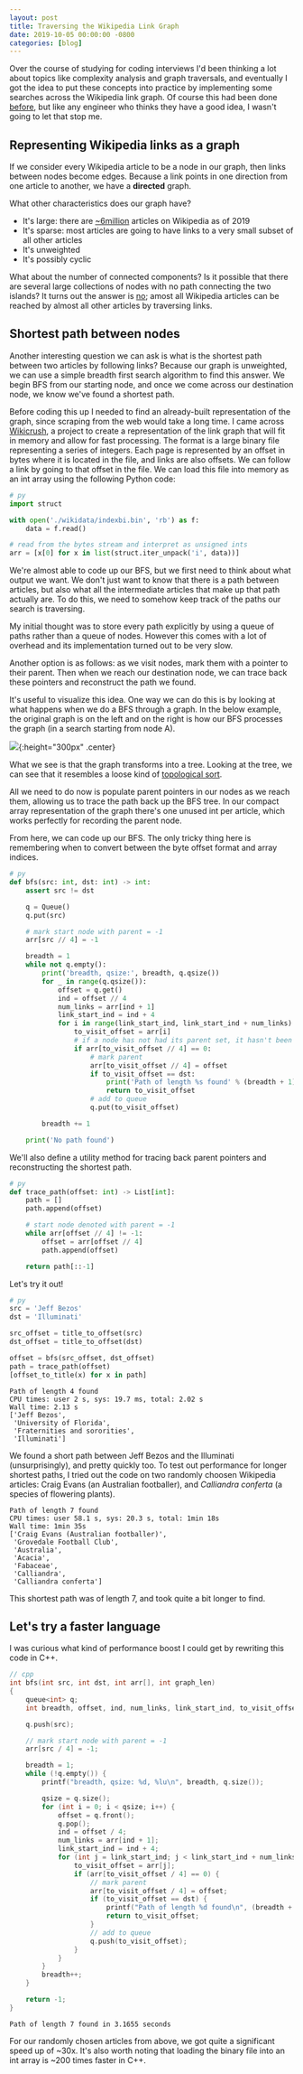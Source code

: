 ```yaml
---
layout: post
title: Traversing the Wikipedia Link Graph
date: 2019-10-05 00:00:00 -0800
categories: [blog]
---
```


Over the course of studying for coding interviews I'd been thinking a lot about topics like complexity analysis and graph traversals, and eventually I got the idea to put these concepts into practice by implementing some searches across the Wikipedia link graph. Of course this had been done [before][rate-with-science], but like any engineer who thinks they have a good idea, I wasn't going to let that stop me.
 <!--excerpt-->

## Representing Wikipedia links as a graph

If we consider every Wikipedia article to be a node in our graph, then links between nodes become edges. Because a link points in one direction from one article to another, we have a **directed** graph.

What other characteristics does our graph have?
* It's large: there are [~6million][wikicount] articles on Wikipedia as of 2019
* It's sparse: most articles are going to have links to a very small subset of all other articles
* It's unweighted
* It's possibly cyclic

What about the number of connected components? Is it possible that there are several large collections of nodes with no path connecting the two islands? It turns out the answer is [no][six-degrees]; amost all Wikipedia articles can be reached by almost all other articles by traversing links.

## Shortest path between nodes

Another interesting question we can ask is what is the shortest path between two articles by following links? Because our graph is unweighted, we can use a simple breadth first search algorithm to find this answer. We begin BFS from our starting node, and once we come across our destination node, we know we've found a shortest path.

Before coding this up I needed to find an already-built representation of the graph, since scraping from the web would take a long time. I came across [Wikicrush][wikicrush], a project to create a representation of the link graph that will fit in memory and allow for fast processing. The format is a large binary file representing a series of integers. Each page is represented by an offset in bytes where it is located in the file, and links are also offsets. We can follow a link by going to that offset in the file. We can load this file into memory as an int array using the following Python code:

```python
# py
import struct

with open('./wikidata/indexbi.bin', 'rb') as f:
    data = f.read()

# read from the bytes stream and interpret as unsigned ints
arr = [x[0] for x in list(struct.iter_unpack('i', data))]
```

We're almost able to code up our BFS, but we first need to think about what output we want. We don't just want to know that there is a path between articles, but also what all the intermediate articles that make up that path actually are. To do this, we need to somehow keep track of the paths our search is traversing.

My initial thought was to store every path explicitly by using a queue of paths rather than a queue of nodes. However this comes with a lot of overhead and its implementation turned out to be very slow.

Another option is as follows: as we visit nodes, mark them with a pointer to their parent. Then when we reach our destination node, we can trace back these pointers and reconstruct the path we found.

It's useful to visualize this idea. One way we can do this is by looking at what happens when we do a BFS through a graph. In the below example, the original graph is on the left and on the right is how our BFS processes the graph (in a search starting from node A).

![](/assets/blog/wiki-link-graph/topological_sort.png){:height="300px" .center}

What we see is that the graph transforms into a tree. Looking at the tree, we can see that it resembles a loose kind of [topological sort][topological-sort].

<!-- where a level of depth N corresponds to the contents of a queue in BFS at breadth N -->

All we need to do now is populate parent pointers in our nodes as we reach them, allowing us to trace the path back up the BFS tree. In our compact array representation of the graph there's one unused int per article, which works perfectly for recording the parent node.

From here, we can code up our BFS. The only tricky thing here is remembering when to convert between the byte offset format and array indices.

```python
# py
def bfs(src: int, dst: int) -> int:  
    assert src != dst

    q = Queue()
    q.put(src)

    # mark start node with parent = -1
    arr[src // 4] = -1

    breadth = 1
    while not q.empty():
        print('breadth, qsize:', breadth, q.qsize())
        for _ in range(q.qsize()):
            offset = q.get()
            ind = offset // 4
            num_links = arr[ind + 1]
            link_start_ind = ind + 4
            for i in range(link_start_ind, link_start_ind + num_links):
                to_visit_offset = arr[i]
                # if a node has not had its parent set, it hasn't been visited
                if arr[to_visit_offset // 4] == 0:
                    # mark parent
                    arr[to_visit_offset // 4] = offset
                    if to_visit_offset == dst:
                        print('Path of length %s found' % (breadth + 1))
                        return to_visit_offset
                    # add to queue
                    q.put(to_visit_offset)

        breadth += 1

    print('No path found')
```

We'll also define a utility method for tracing back parent pointers and reconstructing the shortest path.

```python
# py
def trace_path(offset: int) -> List[int]:
    path = []
    path.append(offset)

    # start node denoted with parent = -1
    while arr[offset // 4] != -1:
        offset = arr[offset // 4]
        path.append(offset)

    return path[::-1]
```

Let's try it out!

```python
# py
src = 'Jeff Bezos'
dst = 'Illuminati'

src_offset = title_to_offset(src)
dst_offset = title_to_offset(dst)

offset = bfs(src_offset, dst_offset)
path = trace_path(offset)
[offset_to_title(x) for x in path]
```
```
Path of length 4 found
CPU times: user 2 s, sys: 19.7 ms, total: 2.02 s
Wall time: 2.13 s
['Jeff Bezos',
 'University of Florida',
 'Fraternities and sororities',
 'Illuminati']
```

We found a short path between Jeff Bezos and the Illuminati (unsurprisingly), and pretty quickly too. To test out performance for longer shortest paths, I tried out the code on two randomly choosen Wikipedia articles: Craig Evans (an Australian footballer), and *Calliandra conferta* (a species of flowering plants).
```
Path of length 7 found
CPU times: user 58.1 s, sys: 20.3 s, total: 1min 18s
Wall time: 1min 35s
['Craig Evans (Australian footballer)',
 'Grovedale Football Club',
 'Australia',
 'Acacia',
 'Fabaceae',
 'Calliandra',
 'Calliandra conferta']
```

This shortest path was of length 7, and took quite a bit longer to find. 

## Let's try a faster language

I was curious what kind of performance boost I could get by rewriting this code in C++.

```c++
// cpp
int bfs(int src, int dst, int arr[], int graph_len)
{
    queue<int> q;
    int breadth, offset, ind, num_links, link_start_ind, to_visit_offset, qsize;

    q.push(src);

    // mark start node with parent = -1
    arr[src / 4] = -1;

    breadth = 1;
    while (!q.empty()) {
        printf("breadth, qsize: %d, %lu\n", breadth, q.size());

        qsize = q.size();
        for (int i = 0; i < qsize; i++) {
            offset = q.front();
            q.pop();
            ind = offset / 4;
            num_links = arr[ind + 1];
            link_start_ind = ind + 4;
            for (int j = link_start_ind; j < link_start_ind + num_links; j++) {
                to_visit_offset = arr[j];
                if (arr[to_visit_offset / 4] == 0) {
                    // mark parent
                    arr[to_visit_offset / 4] = offset;
                    if (to_visit_offset == dst) {
                        printf("Path of length %d found\n", (breadth + 1));
                        return to_visit_offset;
                    }
                    // add to queue
                    q.push(to_visit_offset);
                }
            }
        }
        breadth++;
    }

    return -1;
}
```
```
Path of length 7 found in 3.1655 seconds
```

For our randomly chosen articles from above, we got quite a significant speed up of ~30x. It's also worth noting that loading the binary file into an int array is ~200 times faster in C++.


[rate-with-science]: http://ratewithscience.thume.net/
[wikicount]: https://wikicount.net/
[six-degrees]: http://mu.netsoc.ie/wiki/
[wikicrush]: https://github.com/trishume/wikicrush/tree/master
[topological-sort]: https://en.wikipedia.org/wiki/Topological_sorting
